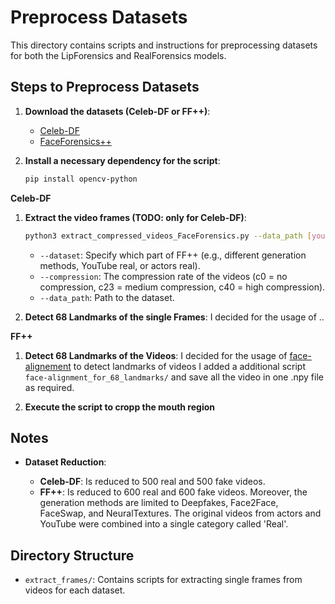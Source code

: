 # Preprocess Datasets

This directory contains scripts and instructions for preprocessing datasets for both the LipForensics and RealForensics models.

## Steps to Preprocess Datasets

1. **Download the datasets (Celeb-DF or FF++)**:

    - [Celeb-DF](https://github.com/yuezunli/celeb-deepfakeforensics) 
    - [FaceForensics++](https://github.com/ondyari/FaceForensics) 


2. **Install a necessary dependency for the script**:
    ```sh    
    pip install opencv-python
    ```

**Celeb-DF**

1. **Extract the video frames (TODO: only for Celeb-DF)**:
    ```sh    
    python3 extract_compressed_videos_FaceForensics.py --data_path [yourLocalPath]/RealForensics/data/Forensics --dataset all --compression c23
    ```
    - `--dataset`: Specify which part of FF++ (e.g., different generation methods, YouTube real, or actors real).
    - `--compression`: The compression rate of the videos (c0 = no compression, c23 = medium compression, c40 = high compression).
    - `--data_path`: Path to the dataset.


2. **Detect 68 Landmarks of the single Frames**:
    I decided for the usage of ..

**FF++**

1. **Detect 68 Landmarks of the Videos**:
    I decided for the usage of [face-alignement](https://github.com/1adrianb/face-alignment) to detect landmarks of videos I added a additional script `face-alignment_for_68_landmarks/` and save all the video in one .npy file as required.

2. **Execute the script to cropp the mouth region**
   

## Notes

- **Dataset Reduction**:
  
    - **Celeb-DF**: Is reduced to 500 real and 500 fake videos.
    - **FF++**: Is reduced to 600 real and 600 fake videos. Moreover, the generation methods are limited to Deepfakes, Face2Face, FaceSwap, and NeuralTextures. The original videos from actors and YouTube were combined into a single category called 'Real'.


## Directory Structure

- `extract_frames/`: Contains scripts for extracting single frames from videos for each dataset.
